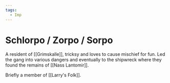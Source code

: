 ```yaml
---
tags:
  - Imp
---
```

# Schlorpo / Zorpo / Sorpo

A resident of [[Grimskalle]], tricksy and loves to cause mischief for fun. Led the gang into various dangers and eventually to the shipwreck where they found the remains of [[Nass Lantomir]].

Briefly a member of [[Larry's Folk]].